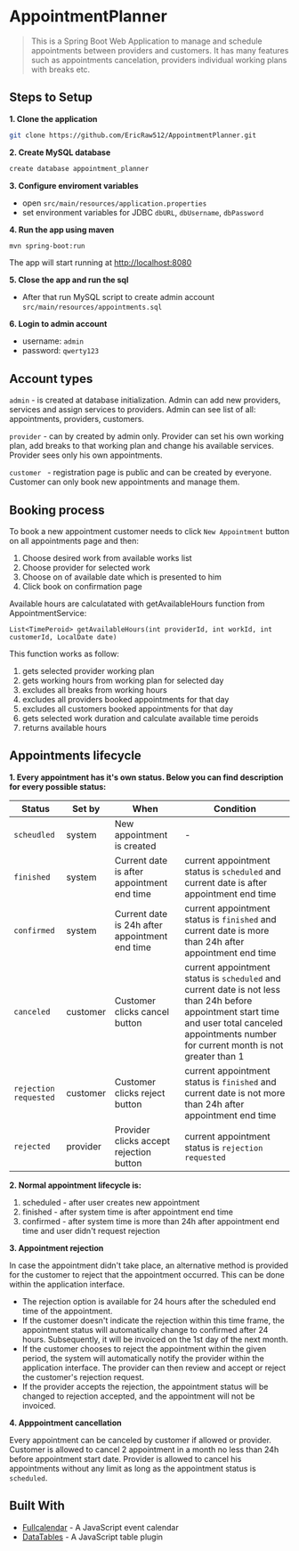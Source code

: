 # AppointmentPlanner

>This is a Spring Boot Web Application to manage and schedule appointments between providers and customers. It has many features such as appointments cancelation, providers individual working plans with breaks etc.

## Steps to Setup

**1. Clone the application**

```bash
git clone https://github.com/EricRaw512/AppointmentPlanner.git
```

**2. Create MySQL database**

```bash
create database appointment_planner
```

**3. Configure enviroment variables**

+ open `src/main/resources/application.properties`
+ set environment variables for JDBC `dbURL`, `dbUsername`, `dbPassword`

**4. Run the app using maven**

```bash
mvn spring-boot:run
```

The app will start running at <http://localhost:8080>

**5. Close the app and run the sql**

- After that run MySQL script to create admin account `src/main/resources/appointments.sql`

**6. Login to admin account**

+ username: `admin`
+ password: `qwerty123`


## Account types 

`admin` -  is created at database initialization. Admin can add new providers,  services and assign services to providers. Admin can see list of all: appointments, providers, customers.

`provider` - can by created by admin only. Provider can set his own working plan, add breaks to that working plan and change his available services. Provider sees only his own appointments.

`customer ` - registration page is public and can be created by everyone. Customer can only book new appointments and manage them.

## Booking process

To book a new appointment customer needs to click `New Appointment` button on all appointments page and then:

1. Choose desired work from available works list
2. Choose provider for selected work
3. Choose on of available date which is presented to him
4. Click book on confirmation page

Available hours are calculatated with getAvailableHours function from AppointmentService:

`List<TimePeroid> getAvailableHours(int providerId, int workId, int customerId, LocalDate date)`

This function works as follow:

1. gets selected provider working plan
2. gets working hours from working plan for selected day 
3. excludes all breaks from working hours
4. excludes all providers booked appointments for that day
5. excludes all customers booked appointments for that day
6. gets selected work duration and calculate available time peroids 
7. returns available hours

## Appointments lifecycle

**1. Every appointment has it's own status. Below you can find description for every possible status:**

| Status                | Set by   | When                                           | Condition                                                    |
| --------------------- | -------- | ---------------------------------------------- | ------------------------------------------------------------ |
| `scheudled`           | system   | New appointment is created                     | -                                                            |
| `finished`            | system   | Current date is after appointment end time     | current appointment status is `scheduled` and current date is after appointment end time |
| `confirmed`           | system   | Current date is 24h after appointment end time | current appointment status is `finished` and current date is more than 24h after appointment end time |
| `canceled`            | customer | Customer clicks cancel button                  | current appointment status is `scheduled` and current date is not less than 24h before appointment start time and user total canceled appointments number for current month is not greater than 1 |
| `rejection requested` | customer | Customer clicks reject button                  | current appointment status is `finished` and current date is not more than 24h after appointment end time |
| `rejected`            | provider | Provider clicks accept rejection button        | current appointment status is `rejection requested`          |

**2. Normal appointment lifecycle is:**

1. scheduled - after user creates new appointment
2. finished - after system time is after appointment end time
3. confirmed - after system time is more than 24h after appointment end time and user didn't request rejection

**3. Appointment rejection**

In case the appointment didn't take place, an alternative method is provided for the customer to reject that the appointment occurred. This can be done within the application interface.

- The rejection option is available for 24 hours after the scheduled end time of the appointment.
- If the customer doesn't indicate the rejection within this time frame, the appointment status will automatically change to confirmed after 24 hours. Subsequently, it will be invoiced on the 1st day of the next month.
- If the customer chooses to reject the appointment within the given period, the system will automatically notify the provider within the application interface. The provider can then review and accept or reject the customer's rejection request.
- If the provider accepts the rejection, the appointment status will be changed to rejection accepted, and the appointment will not be invoiced.

**4. Apppointment cancellation**

Every appointment can be canceled by customer if allowed or provider. Customer is allowed to cancel 2 appointment in a month no less than 24h before appointment start date. Provider is allowed to cancel his appointments without any limit as long as the appointment status is `scheduled`. 

## Built With

* [Fullcalendar](https://fullcalendar.io/) - A JavaScript event calendar
* [DataTables](https://datatables.net/) - A JavaScript table plugin

